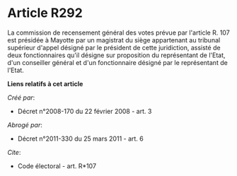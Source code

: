 # Article R292

La commission de recensement général des votes prévue par l'article R. 107 est présidée à Mayotte par un magistrat du siège
appartenant au tribunal supérieur d'appel désigné par le président de cette juridiction, assisté de deux fonctionnaires qu'il
désigne sur proposition du représentant de l'Etat, d'un conseiller général et d'un fonctionnaire désigné par le représentant
de l'Etat.

**Liens relatifs à cet article**

_Créé par_:

  - Décret n°2008-170 du 22 février 2008 - art. 3

_Abrogé par_:

  - Décret n°2011-330 du 25 mars 2011 - art. 6

_Cite_:

  - Code électoral - art. R*107
